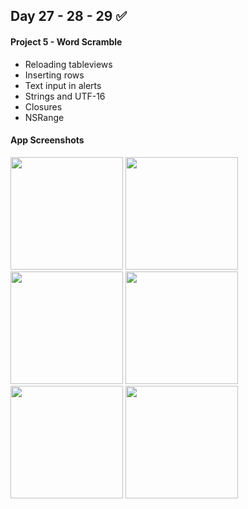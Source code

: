 ## Day 27 - 28 - 29 :white_check_mark:
#### Project 5 - Word Scramble
- Reloading tableviews
- Inserting rows
- Text input in alerts
- Strings and UTF-16
- Closures
- NSRange
#### App Screenshots
<p>
  <img src="https://github.com/user-attachments/assets/07df3ffc-d6cd-4753-8879-9a580e2cfd53" width="180" />
  <img src="https://github.com/user-attachments/assets/d24b1842-9c79-44a6-9715-1ce95961d4bb" width="180" />
  <img src="https://github.com/user-attachments/assets/10e72ba7-35a6-46db-a4e1-9bbb27766b5e" width="180" />
  <img src="https://github.com/user-attachments/assets/8399216f-b418-4f46-a5fc-18a001d8f365" width="180" />
  <img src="https://github.com/user-attachments/assets/0aa740f3-661f-48c5-be8d-397d6395032f" width="180" />
  <img src="https://github.com/user-attachments/assets/6d7f1d61-3ffa-47c7-bc07-423549974310" width="180" />
</p>

